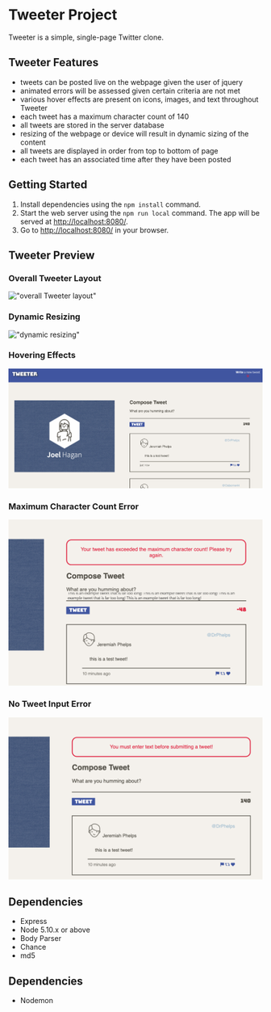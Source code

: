 # Tweeter Project

Tweeter is a simple, single-page Twitter clone.

## Tweeter Features

- tweets can be posted live on the webpage given the user of jquery
- animated errors will be assessed given certain criteria are not met
- various hover effects are present on icons, images, and text throughout Tweeter
- each tweet has a maximum character count of 140
- all tweets are stored in the server database
- resizing of the webpage or device will result in dynamic sizing of the content
- all tweets are displayed in order from top to bottom of page
- each tweet has an associated time after they have been posted

## Getting Started

1. Install dependencies using the `npm install` command.
2. Start the web server using the `npm run local` command. The app will be served at <http://localhost:8080/>.
3. Go to <http://localhost:8080/> in your browser.

## Tweeter Preview

### Overall Tweeter Layout
!["overall Tweeter layout"](https://github.com/Jagan-creator/tweeter/blob/master/public/images/tweet-display.gif)

### Dynamic Resizing
!["dynamic resizing"](https://github.com/Jagan-creator/tweeter/blob/master/public/images/tweet-sizing.gif)

### Hovering Effects
!["hovering effects"](https://github.com/Jagan-creator/tweeter/blob/master/public/images/tweet-hovering.gif)

### Maximum Character Count Error
!["maximum character count error"](https://github.com/Jagan-creator/tweeter/blob/master/public/images/max-character-count.png)

### No Tweet Input Error
!["no Tweet input error"](https://github.com/Jagan-creator/tweeter/blob/master/public/images/no-input-error.png)

## Dependencies

- Express
- Node 5.10.x or above
- Body Parser
- Chance
- md5

## Dependencies

- Nodemon